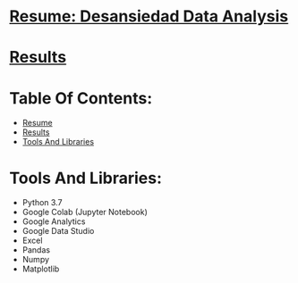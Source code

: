 # [Resume: Desansiedad Data Analysis](#Table-Of-Contents)

# [Results](#Table-Of-Contents)

# Table Of Contents:
* [Resume](#Resume:-Desansiedad-Data-Analysis)
* [Results](#Results)
* [Tools And Libraries](#Tools-And-Libraries)



# Tools And Libraries:
* Python 3.7
* Google Colab (Jupyter Notebook)
* Google Analytics
* Google Data Studio
* Excel
* Pandas
* Numpy
* Matplotlib
